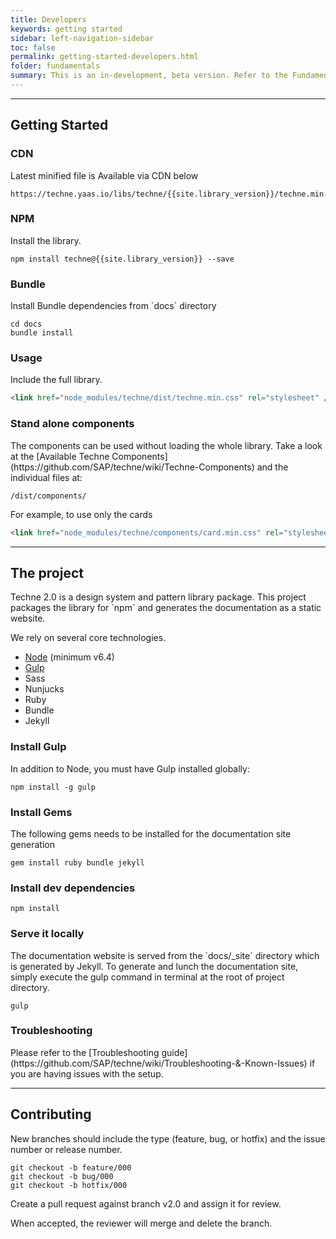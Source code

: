 ```yaml
---
title: Developers
keywords: getting started
sidebar: left-navigation-sidebar
toc: false
permalink: getting-started-developers.html
folder: fundamentals
summary: This is an in-development, beta version. Refer to the Fundamental website for details about the current version.
---
```


<hr>

<h2 class="docs-header-h2">Getting Started</h2>

<h3 class="docs-header-h3">CDN</h3>

<p>Latest minified file is Available via CDN below</p>

```
https://techne.yaas.io/libs/techne/{{site.library_version}}/techne.min.css
```

<h3 class="docs-header-h3">NPM</h3>
Install the library.

````
npm install techne@{{site.library_version}} --save
````
<h3 class="docs-header-h3">Bundle</h3>
Install Bundle dependencies from `docs` directory

````
cd docs
bundle install
````

<h3 class="docs-header-h3">Usage</h3>
Include the full library.

```html
<link href="node_modules/techne/dist/techne.min.css" rel="stylesheet" />
```

<h3 class="docs-header-h3">Stand alone components</h3>
The components can be used without loading the whole library. Take a look at the [Available Techne Components](https://github.com/SAP/techne/wiki/Techne-Components) and the individual files at:

```
/dist/components/
```

For example, to use only the cards
```html
<link href="node_modules/techne/components/card.min.css" rel="stylesheet" />
````

<hr>

<h2 class="docs-header-h2">The project</h2>
Techne 2.0 is a design system and pattern library package. This project packages the library for `npm` and generates the documentation as a static website.

We rely on several core technologies.

* [Node](https://nodejs.org/) (minimum v6.4)
* [Gulp](https://gulpjs.com/)
* Sass
* Nunjucks
* Ruby
* Bundle
* Jekyll

<h3 class="docs-header-h3">Install Gulp</h3>
In addition to Node, you must have Gulp installed globally:

`npm install -g gulp`

<h3 class="docs-header-h3">Install Gems</h3>
The following gems needs to be installed for the documentation site generation

`gem install ruby bundle jekyll`

<h3 class="docs-header-h3">Install dev dependencies</h3>

`npm install`

<h3 class="docs-header-h3">Serve it locally</h3>
The documentation website is served from the `docs/_site` directory which is generated by Jekyll. To generate and lunch the documentation site, simply execute the gulp command in terminal at the root of project directory.

`gulp`

<h3 class="docs-header-h3">Troubleshooting</h3>
Please refer to the [Troubleshooting guide](https://github.com/SAP/techne/wiki/Troubleshooting-&-Known-Issues) if you are having issues with the setup.

<hr>

<h2 class="docs-header-h2">Contributing</h2>
New branches should include the type (feature, bug, or hotfix) and the issue number or release number.

```
git checkout -b feature/000
git checkout -b bug/000
git checkout -b hotfix/000
```

Create a pull request against branch  v2.0  and assign it for review.

When accepted, the reviewer will merge and delete the branch.
